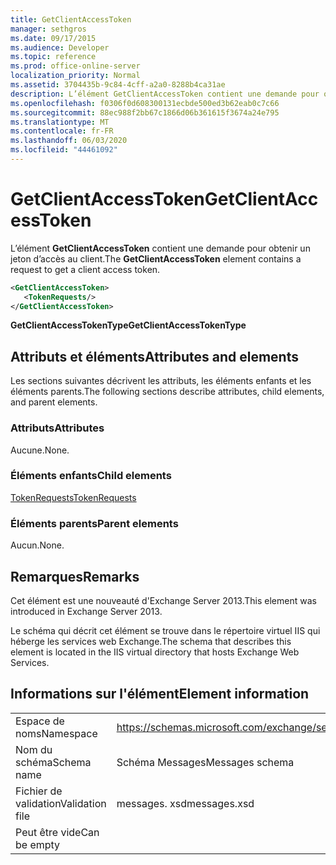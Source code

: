 ```yaml
---
title: GetClientAccessToken
manager: sethgros
ms.date: 09/17/2015
ms.audience: Developer
ms.topic: reference
ms.prod: office-online-server
localization_priority: Normal
ms.assetid: 3704435b-9c84-4cff-a2a0-8288b4ca31ae
description: L’élément GetClientAccessToken contient une demande pour obtenir un jeton d’accès au client.
ms.openlocfilehash: f0306f0d608300131ecbde500ed3b62eab0c7c66
ms.sourcegitcommit: 88ec988f2bb67c1866d06b361615f3674a24e795
ms.translationtype: MT
ms.contentlocale: fr-FR
ms.lasthandoff: 06/03/2020
ms.locfileid: "44461092"
---
```

# <a name="getclientaccesstoken"></a><span data-ttu-id="316b2-103">GetClientAccessToken</span><span class="sxs-lookup"><span data-stu-id="316b2-103">GetClientAccessToken</span></span>

<span data-ttu-id="316b2-104">L’élément **GetClientAccessToken** contient une demande pour obtenir un jeton d’accès au client.</span><span class="sxs-lookup"><span data-stu-id="316b2-104">The **GetClientAccessToken** element contains a request to get a client access token.</span></span> 
  
```XML
<GetClientAccessToken>
   <TokenRequests/>
</GetClientAccessToken>
```

 <span data-ttu-id="316b2-105">**GetClientAccessTokenType**</span><span class="sxs-lookup"><span data-stu-id="316b2-105">**GetClientAccessTokenType**</span></span>
## <a name="attributes-and-elements"></a><span data-ttu-id="316b2-106">Attributs et éléments</span><span class="sxs-lookup"><span data-stu-id="316b2-106">Attributes and elements</span></span>

<span data-ttu-id="316b2-107">Les sections suivantes décrivent les attributs, les éléments enfants et les éléments parents.</span><span class="sxs-lookup"><span data-stu-id="316b2-107">The following sections describe attributes, child elements, and parent elements.</span></span>
  
### <a name="attributes"></a><span data-ttu-id="316b2-108">Attributs</span><span class="sxs-lookup"><span data-stu-id="316b2-108">Attributes</span></span>

<span data-ttu-id="316b2-109">Aucune.</span><span class="sxs-lookup"><span data-stu-id="316b2-109">None.</span></span>
  
### <a name="child-elements"></a><span data-ttu-id="316b2-110">Éléments enfants</span><span class="sxs-lookup"><span data-stu-id="316b2-110">Child elements</span></span>

[<span data-ttu-id="316b2-111">TokenRequests</span><span class="sxs-lookup"><span data-stu-id="316b2-111">TokenRequests</span></span>](tokenrequests.md)
  
### <a name="parent-elements"></a><span data-ttu-id="316b2-112">Éléments parents</span><span class="sxs-lookup"><span data-stu-id="316b2-112">Parent elements</span></span>

<span data-ttu-id="316b2-113">Aucun.</span><span class="sxs-lookup"><span data-stu-id="316b2-113">None.</span></span>
  
## <a name="remarks"></a><span data-ttu-id="316b2-114">Remarques</span><span class="sxs-lookup"><span data-stu-id="316b2-114">Remarks</span></span>

<span data-ttu-id="316b2-115">Cet élément est une nouveauté d'Exchange Server 2013.</span><span class="sxs-lookup"><span data-stu-id="316b2-115">This element was introduced in Exchange Server 2013.</span></span>
  
<span data-ttu-id="316b2-116">Le schéma qui décrit cet élément se trouve dans le répertoire virtuel IIS qui héberge les services web Exchange.</span><span class="sxs-lookup"><span data-stu-id="316b2-116">The schema that describes this element is located in the IIS virtual directory that hosts Exchange Web Services.</span></span>
  
## <a name="element-information"></a><span data-ttu-id="316b2-117">Informations sur l'élément</span><span class="sxs-lookup"><span data-stu-id="316b2-117">Element information</span></span>

|||
|:-----|:-----|
|<span data-ttu-id="316b2-118">Espace de noms</span><span class="sxs-lookup"><span data-stu-id="316b2-118">Namespace</span></span>  <br/> |https://schemas.microsoft.com/exchange/services/2006/messages  <br/> |
|<span data-ttu-id="316b2-119">Nom du schéma</span><span class="sxs-lookup"><span data-stu-id="316b2-119">Schema name</span></span>  <br/> |<span data-ttu-id="316b2-120">Schéma Messages</span><span class="sxs-lookup"><span data-stu-id="316b2-120">Messages schema</span></span>  <br/> |
|<span data-ttu-id="316b2-121">Fichier de validation</span><span class="sxs-lookup"><span data-stu-id="316b2-121">Validation file</span></span>  <br/> |<span data-ttu-id="316b2-122">messages. xsd</span><span class="sxs-lookup"><span data-stu-id="316b2-122">messages.xsd</span></span>  <br/> |
|<span data-ttu-id="316b2-123">Peut être vide</span><span class="sxs-lookup"><span data-stu-id="316b2-123">Can be empty</span></span>  <br/> ||
   

